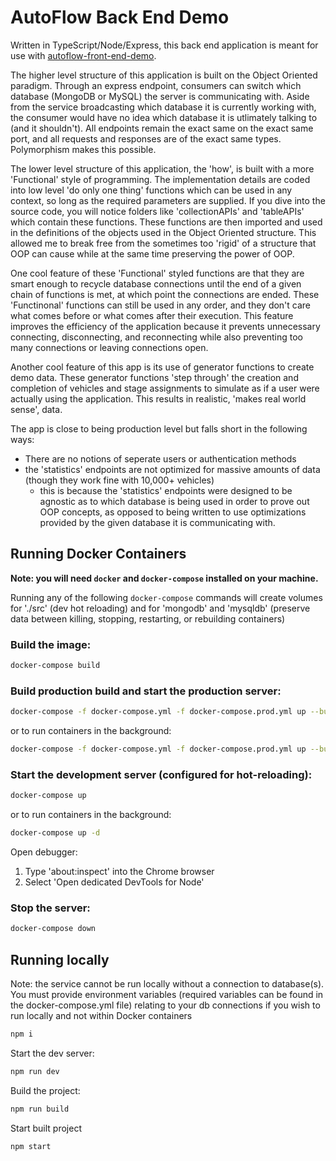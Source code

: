 # AutoFlow Back End Demo
Written in TypeScript/Node/Express, this back end application is meant for use with [autoflow-front-end-demo](https://github.com/kwaltersdev/autoflow-front-end-demo).

The higher level structure of this application is built on the Object Oriented paradigm. Through an express endpoint, consumers can switch which database (MongoDB or MySQL) the server is communicating with. Aside from the service broadcasting which database it is currently working with, the consumer would have no idea which database it is utlimately talking to (and it shouldn't). All endpoints remain the exact same on the exact same port, and all requests and responses are of the exact same types. Polymorphism makes this possible.

The lower level structure of this application, the 'how', is built with a more 'Functional' style of programming. The implementation details are coded into low level 'do only one thing' functions which can be used in any context, so long as the required parameters are supplied. If you dive into the source code, you will notice folders like 'collectionAPIs' and 'tableAPIs' which contain these functions. These functions are then imported and used in the definitions of the objects used in the Object Oriented structure. This allowed me to break free from the sometimes too 'rigid' of a structure that OOP can cause while at the same time preserving the power of OOP.

One cool feature of these 'Functional' styled functions are that they are smart enough to recycle database connections until the end of a given chain of functions is met, at which point the connections are ended. These 'Functinonal' functions can still be used in any order, and they don't care what comes before or what comes after their execution. This feature improves the efficiency of the application because it prevents unnecessary connecting, disconnecting, and reconnecting while also preventing too many connections or leaving connections open.

Another cool feature of this app is its use of generator functions to create demo data. These generator functions 'step through' the creation and completion of vehicles and stage assignments to simulate as if a user were actually using the application. This results in realistic, 'makes real world sense', data.

The app is close to being production level but falls short in the following ways:
- There are no notions of seperate users or authentication methods
- the 'statistics' endpoints are not optimized for massive amounts of data (though they work fine with 10,000+ vehicles)
  - this is because the 'statistics' endpoints were designed to be agnostic as to which database is being used in order to prove out OOP concepts, as opposed to being written to use optimizations provided by the given database it is communicating with.

## Running Docker Containers
**Note: you will need `docker` and `docker-compose` installed on your machine.**

Running any of the following `docker-compose` commands will create volumes for './src' (dev hot reloading) and for 'mongodb' and 'mysqldb' (preserve data between killing, stopping, restarting, or rebuilding containers)

### Build the image:
```bash
docker-compose build
```

### Build production build and start the production server:
```bash
docker-compose -f docker-compose.yml -f docker-compose.prod.yml up --build 
```
or to run containers in the background:
```bash
docker-compose -f docker-compose.yml -f docker-compose.prod.yml up --build -d
```

### Start the development server (configured for hot-reloading):
```bash
docker-compose up
```
or to run containers in the background:
```bash
docker-compose up -d
```

Open debugger:
1. Type 'about:inspect' into the Chrome browser
2. Select 'Open dedicated DevTools for Node'

### Stop the server:
```bash
docker-compose down
```

## Running locally
Note: the service cannot be run locally without a connection to database(s). You must provide environment variables (required variables can be found in the docker-compose.yml file) relating to your db connections if you wish to run locally and not within Docker containers

```bash
npm i
```

Start the dev server:
```bash
npm run dev
```

Build the project:
```bash
npm run build
```

Start built project
```bash
npm start
```


